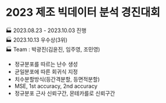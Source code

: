# 2023 제조 빅데이터 분석 경진대회
🏭 2023.08.23 - 2023.10.03 진행    
🏭 2023.10.13 우수상(3위)    
🏭 Team : 박광진(김윤진, 임주영, 조민영)


- 정규분포를 따르는 난수 생성
- 균일분포에 따른 회귀식 지정
- 치수분할방식(등간격분할, 등면적분할)
- MSE, 1st accuracy, 2nd accuracy
- 정규분포 근사 신뢰구간, 몬테카를로 신뢰구간
